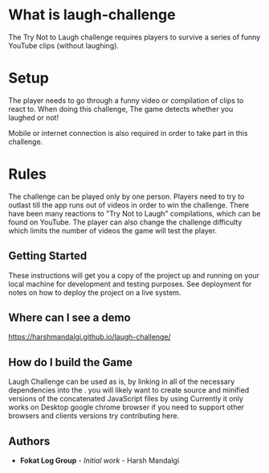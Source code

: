 # What is laugh-challenge

The Try Not to Laugh challenge requires players to survive a series of funny YouTube clips (without laughing).

# Setup

The player needs to go through a funny video or compilation of clips to react to. When doing this challenge, The game detects whether you laughed or not!

Mobile or internet connection is also required in order to take part in this challenge.

# Rules

The challenge can be played only by one person. Players need to try to outlast till the app runs out of videos in order to win the challenge.
There have been many reactions to "Try Not to Laugh" compilations, which can be found on YouTube.
The player can also change the challenge difficulty which limits the number of videos the game will test the player.

## Getting Started

These instructions will get you a copy of the project up and running on your local machine for development and testing purposes. See deployment for notes on how to deploy the project on a live system.

## Where can I see a demo
https://harshmandalgi.github.io/laugh-challenge/

## How do I build the Game 

Laugh Challenge can be used as is, by linking in all of the necessary dependencies into the <head>.
you will likely want to create source and minified versions of the concatenated JavaScript files by using
Currently it only works on Desktop google chrome browser if you need to support other browsers and clients versions try contributing here.

## Authors

* **Fokat Log Group** - *Initial work* - Harsh Mandalgi
